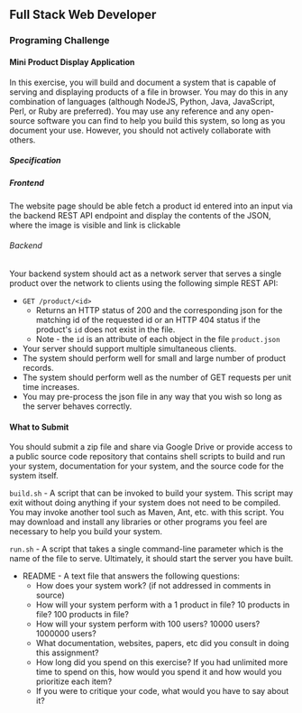## Full Stack Web Developer

### Programing Challenge
#### Mini Product Display Application
In this exercise, you will build and document a system that is capable of serving and displaying products of a file in browser. You may do this in any combination of languages (although NodeJS, Python, Java, JavaScript, Perl, or Ruby are preferred). You may use any reference and any open-source software you can find to help you build this system, so long as you document your use. However, you should not actively collaborate with others.

##### Specification
##### Frontend
The website page should be able fetch a product id entered into an input via the backend REST API endpoint and display the contents of the JSON, where the image is visible and link is clickable

###### Backend
Your backend system should act as a network server that serves a single product over the network to clients using the following simple REST API:
* `GET /product/<id>`
  * Returns an HTTP status of 200 and the corresponding json for the matching id of the requested id or an HTTP 404 status if the product's `id` does not exist in the file.
  * Note - the `id` is an attribute of each object in the file `product.json`
 * Your server should support multiple simultaneous clients.
* The system should perform well for small and large number of product records.
* The system should perform well as the number of GET requests per unit time increases.
* You may pre-process the json file in any way that you wish so long as the server behaves correctly.

#### What to Submit
You should submit a zip file and share via Google Drive or provide access to a public source code repository that contains shell scripts to build and run your system, documentation for your system, and the source code for the system itself.

`build.sh` - A script that can be invoked to build your system. This script may exit without doing anything if your system does not need to be compiled. You may invoke another tool such as Maven, Ant, etc. with this script. You may download and install any libraries or other programs you feel are necessary to help you build your system.

`run.sh` - A script that takes a single command-line parameter which is the name of the file to serve. Ultimately, it should start the server you have built.

* README - A text file that answers the following questions:
  * How does your system work? (if not addressed in comments in source)
  * How will your system perform with a 1 product in file? 10 products in file? 100 products in file?
  * How will your system perform with 100 users? 10000 users? 1000000 users?
  * What documentation, websites, papers, etc did you consult in doing this assignment?
  * How long did you spend on this exercise? If you had unlimited more time to spend on this, how would you spend it and how would you prioritize each item?
  * If you were to critique your code, what would you have to say about it?
